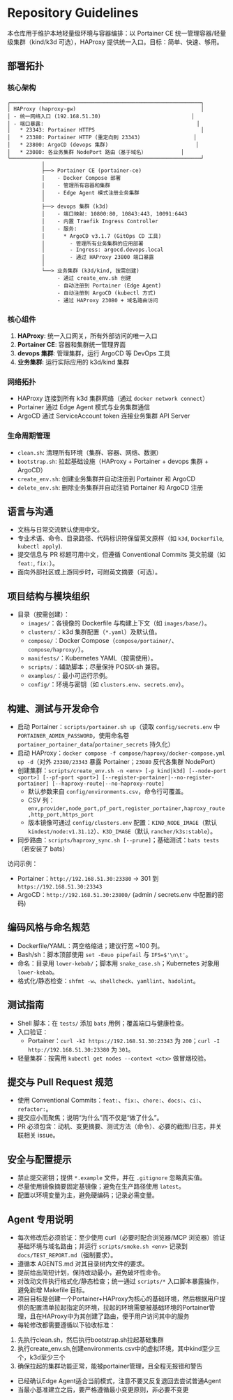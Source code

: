 # Repository Guidelines

本仓库用于维护本地轻量级环境与容器编排：以 Portainer CE 统一管理容器/轻量级集群（kind/k3d 可选），HAProxy 提供统一入口。目标：简单、快速、够用。

## 部署拓扑

### 核心架构
```
┌─────────────────────────────────────────────────────────────┐
│ HAProxy (haproxy-gw)                                        │
│ - 统一网络入口 (192.168.51.30)                             │
│ - 端口暴露:                                                 │
│   * 23343: Portainer HTTPS                                  │
│   * 23380: Portainer HTTP (重定向到 23343)                 │
│   * 23800: ArgoCD (devops 集群)                            │
│   * 23080: 各业务集群 NodePort 路由（基于域名）           │
└─────────────────────────────────────────────────────────────┘
           │
           ├──> Portainer CE (portainer-ce)
           │    - Docker Compose 部署
           │    - 管理所有容器和集群
           │    - Edge Agent 模式注册业务集群
           │
           ├──> devops 集群 (k3d)
           │    - 端口映射: 10800:80, 10843:443, 10091:6443
           │    - 内置 Traefik Ingress Controller
           │    - 服务:
           │      * ArgoCD v3.1.7 (GitOps CD 工具)
           │        - 管理所有业务集群的应用部署
           │        - Ingress: argocd.devops.local
           │        - 通过 HAProxy 23800 端口暴露
           │
           └──> 业务集群 (k3d/kind, 按需创建)
                - 通过 create_env.sh 创建
                - 自动注册到 Portainer (Edge Agent)
                - 自动注册到 ArgoCD (kubectl 方式)
                - 通过 HAProxy 23080 + 域名路由访问
```

### 核心组件
1. **HAProxy**: 统一入口网关，所有外部访问的唯一入口
2. **Portainer CE**: 容器和集群统一管理界面
3. **devops 集群**: 管理集群，运行 ArgoCD 等 DevOps 工具
4. **业务集群**: 运行实际应用的 k3d/kind 集群

### 网络拓扑
- HAProxy 连接到所有 k3d 集群网络（通过 `docker network connect`）
- Portainer 通过 Edge Agent 模式与业务集群通信
- ArgoCD 通过 ServiceAccount token 连接业务集群 API Server

### 生命周期管理
- `clean.sh`: 清理所有环境（集群、容器、网络、数据）
- `bootstrap.sh`: 拉起基础设施（HAProxy + Portainer + devops 集群 + ArgoCD）
- `create_env.sh`: 创建业务集群并自动注册到 Portainer 和 ArgoCD
- `delete_env.sh`: 删除业务集群并自动注销 Portainer 和 ArgoCD 注册

## 语言与沟通
- 文档与日常交流默认使用中文。
- 专业术语、命令、目录路径、代码标识符保留英文原样（如 `k3d`, `Dockerfile`, `kubectl apply`).
- 提交信息与 PR 标题可用中文，但遵循 Conventional Commits 英文前缀（如 `feat:`, `fix:`）。
- 面向外部社区或上游同步时，可附英文摘要（可选）。

## 项目结构与模块组织
- 目录（按需创建）：
  - `images/`：各镜像的 Dockerfile 与构建上下文（如 `images/base/`）。
  - `clusters/`：k3d 集群配置（`*.yaml`）及默认值。
  - `compose/`：Docker Compose（`compose/portainer/`、`compose/haproxy/`）。
  - `manifests/`：Kubernetes YAML（按需使用）。
  - `scripts/`：辅助脚本；尽量保持 POSIX‑sh 兼容。
  - `examples/`：最小可运行示例。
  - `config/`：环境与密钥（如 `clusters.env`、`secrets.env`）。

## 构建、测试与开发命令
- 启动 Portainer：`scripts/portainer.sh up`（读取 `config/secrets.env` 中 `PORTAINER_ADMIN_PASSWORD`，使用命名卷 `portainer_portainer_data`/`portainer_secrets` 持久化）
- 启动 HAProxy：`docker compose -f compose/haproxy/docker-compose.yml up -d`（对外 `23380/23343` 暴露 Portainer；`23080` 反代各集群 NodePort）
- 创建集群：`scripts/create_env.sh -n <env> [-p kind|k3d] [--node-port <port>] [--pf-port <port>] [--register-portainer|--no-register-portainer] [--haproxy-route|--no-haproxy-route]`
  - 默认参数来自 `config/environments.csv`，命令行可覆盖。
  - CSV 列：`env,provider,node_port,pf_port,register_portainer,haproxy_route,http_port,https_port`
  - 版本镜像可通过 `config/clusters.env` 配置：`KIND_NODE_IMAGE`（默认 `kindest/node:v1.31.12`）、`K3D_IMAGE`（默认 `rancher/k3s:stable`）。
- 同步路由：`scripts/haproxy_sync.sh [--prune]`；基础测试：`bats tests`（若安装了 bats）

访问示例：
- Portainer：`http://192.168.51.30:23380` → 301 到 `https://192.168.51.30:23343`
- ArgoCD：`http://192.168.51.30:23800/` (admin / secrets.env 中配置的密码)

## 编码风格与命名规范
- Dockerfile/YAML：两空格缩进；建议行宽 ~100 列。
- Bash/sh：脚本顶部使用 `set -Eeuo pipefail` 与 `IFS=$'\n\t'`。
- 命名：目录用 `lower-kebab/`；脚本用 `snake_case.sh`；Kubernetes 对象用 `lower-kebab`。
- 格式化/静态检查：`shfmt -w`、`shellcheck`、`yamllint`、`hadolint`。

## 测试指南
- Shell 脚本：在 `tests/` 添加 `bats` 用例；覆盖端口与健康检查。
- 入口验证：
  - Portainer：`curl -kI https://192.168.51.30:23343` 为 `200`；`curl -I http://192.168.51.30:23380` 为 `301`。
- 轻量集群：按需用 `kubectl get nodes --context <ctx>` 做冒烟校验。

## 提交与 Pull Request 规范
- 使用 Conventional Commits：`feat:`、`fix:`、`chore:`、`docs:`、`ci:`、`refactor:`。
- 提交应小而聚焦；说明“为什么”而不仅是“做了什么”。
- PR 必须包含：动机、变更摘要、测试方法（命令）、必要的截图/日志，并关联相关 issue。

## 安全与配置提示
- 禁止提交密钥；提供 `*.example` 文件，并在 `.gitignore` 忽略真实值。
- 尽量使用镜像摘要固定基镜像；避免在生产路径使用 `latest`。
- 配置以环境变量为主，避免硬编码；记录必需变量。

## Agent 专用说明
- 每次修改后必须验证：至少使用 curl（必要时配合浏览器/MCP 浏览器）验证基础环境与域名路由；并运行 `scripts/smoke.sh <env>` 记录到 `docs/TEST_REPORT.md`（强制要求）。
- 遵循本 AGENTS.md 对其目录树内文件的要求。
- 提前给出简短计划，保持改动最小，避免破坏性命令。
- 对改动文件执行格式化/静态检查；统一通过 `scripts/*` 入口脚本暴露操作，避免新增 Makefile 目标。
- 项目目标是创建一个Portainer+HAProxy为核心的基础环境，然后根据用户提供的配置清单拉起指定的环境，拉起的环境需要被基础环境的Portainer管理，且在HAProxy中为其创建了路由，便于用户访问其中的服务
- 每轮修改都需要遵循以下验收标准：
1. 先执行clean.sh，然后执行bootstrap.sh拉起基础集群
2. 执行create_env.sh,创建environments.csv中的虚拟环境，其中kind至少三个，k3d至少三个
3. 确保拉起的集群功能正常，能被portainer管理，且全程无报错和警告
- 已经确认Edge Agent适合当前模式，注意不要又反复退回去尝试普通Agent
- 当最小基准建立之后，要严格遵循最小变更原则，非必要不变更